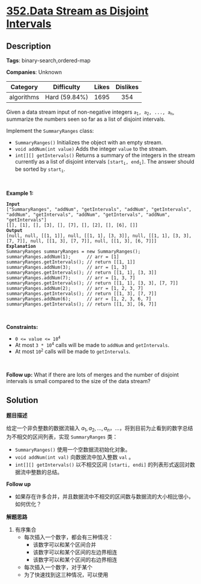 # [352.Data Stream as Disjoint Intervals](https://leetcode.com/problems/data-stream-as-disjoint-intervals/description/)

## Description

**Tags**: binary-search,ordered-map

**Companies**: Unknown

|  Category  |  Difficulty   | Likes | Dislikes |
| :--------: | :-----------: | :---: | :------: |
| algorithms | Hard (59.84%) | 1695  |   354    |

<p>Given a data stream input of non-negative integers <code>a<sub>1</sub>, a<sub>2</sub>, ..., a<sub>n</sub></code>, summarize the numbers seen so far as a list of disjoint intervals.</p>
<p>Implement the <code>SummaryRanges</code> class:</p>
<ul>
  <li><code>SummaryRanges()</code> Initializes the object with an empty stream.</li>
  <li><code>void addNum(int value)</code> Adds the integer <code>value</code> to the stream.</li>
  <li><code>int[][] getIntervals()</code> Returns a summary of the integers in the stream currently as a list of disjoint intervals <code>[start<sub>i</sub>, end<sub>i</sub>]</code>. The answer should be sorted by <code>start<sub>i</sub></code>.</li>
</ul>
<p>&nbsp;</p>
<p><strong class="example">Example 1:</strong></p>
<pre><code><strong>Input</strong>
[&quot;SummaryRanges&quot;, &quot;addNum&quot;, &quot;getIntervals&quot;, &quot;addNum&quot;, &quot;getIntervals&quot;, &quot;addNum&quot;, &quot;getIntervals&quot;, &quot;addNum&quot;, &quot;getIntervals&quot;, &quot;addNum&quot;, &quot;getIntervals&quot;]
[[], [1], [], [3], [], [7], [], [2], [], [6], []]
<strong>Output</strong>
[null, null, [[1, 1]], null, [[1, 1], [3, 3]], null, [[1, 1], [3, 3], [7, 7]], null, [[1, 3], [7, 7]], null, [[1, 3], [6, 7]]]
<strong>Explanation</strong>
SummaryRanges summaryRanges = new SummaryRanges();
summaryRanges.addNum(1);      // arr = [1]
summaryRanges.getIntervals(); // return [[1, 1]]
summaryRanges.addNum(3);      // arr = [1, 3]
summaryRanges.getIntervals(); // return [[1, 1], [3, 3]]
summaryRanges.addNum(7);      // arr = [1, 3, 7]
summaryRanges.getIntervals(); // return [[1, 1], [3, 3], [7, 7]]
summaryRanges.addNum(2);      // arr = [1, 2, 3, 7]
summaryRanges.getIntervals(); // return [[1, 3], [7, 7]]
summaryRanges.addNum(6);      // arr = [1, 2, 3, 6, 7]
summaryRanges.getIntervals(); // return [[1, 3], [6, 7]]</code></pre>
<p>&nbsp;</p>
<p><strong>Constraints:</strong></p>
<ul>
  <li><code>0 &lt;= value &lt;= 10<sup>4</sup></code></li>
  <li>At most <code>3 * 10<sup>4</sup></code> calls will be made to <code>addNum</code> and <code>getIntervals</code>.</li>
  <li>At most <code>10<sup>2</sup></code>&nbsp;calls will be made to&nbsp;<code>getIntervals</code>.</li>
</ul>
<p>&nbsp;</p>
<p><strong>Follow up:</strong> What if there are lots of merges and the number of disjoint intervals is small compared to the size of the data stream?</p>

## Solution

**题目描述**

给定一个非负整数的数据流输入 $a_1, a_2, ..., a_n$，...，将到目前为止看到的数字总结为不相交的区间列表，实现 `SummaryRanges` 类：

- `SummaryRanges()` 使用一个空数据流初始化对象。
- `void addNum(int val)` 向数据流中加入整数 `val` 。
- `int[][] getIntervals()` 以不相交区间 `[starti, endi]` 的列表形式返回对数据流中整数的总结。

**Follow up**

- 如果存在许多合并，并且数据流中不相交的区间数与数据流的大小相比很小，如何优化？

**解题思路**

1. 有序集合
   - 每次插入一个数字，都会有三种情况：
     - 该数字可以和某个区间合并
     - 该数字可以和某个区间的左边界相连
     - 该数字可以和某个区间的右边界相连
   - 每次插入一个数字，对于某个
   - 为了快速找到这三种情况，可以使用
